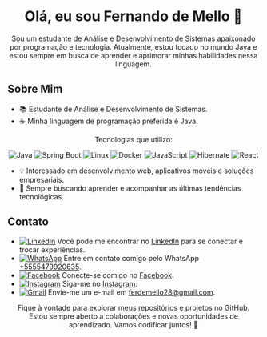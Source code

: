 <div align="center">
  <h1>Olá, eu sou Fernando de Mello 👋</h1>
  <p>Sou um estudante de Análise e Desenvolvimento de Sistemas apaixonado por programação e tecnologia. Atualmente, estou focado no mundo Java e estou sempre em busca de aprender e aprimorar minhas habilidades nessa linguagem.</p>
</div>

## Sobre Mim

- 📚 Estudante de Análise e Desenvolvimento de Sistemas.
- ☕ Minha linguagem de programação preferida é Java.

<div align="center">
  <p>Tecnologias que utilizo:</p>
  <p>
    <img src="https://img.icons8.com/color/48/000000/java-coffee-cup-logo.png" alt="Java" />
    <img src="https://img.icons8.com/color/48/000000/spring-logo.png" alt="Spring Boot" />
    <img src="https://img.icons8.com/color/48/000000/linux.png" alt="Linux" />
    <img src="https://img.icons8.com/color/48/000000/docker.png" alt="Docker" />
    <img src="https://img.icons8.com/color/48/000000/javascript.png" alt="JavaScript" />
    <img src="https://img.icons8.com/color/48/000000/database-restore.png" alt="Hibernate" />
    <img src="https://img.icons8.com/color/48/000000/react-native.png" alt="React" />
  </p>
</div>

- 💡 Interessado em desenvolvimento web, aplicativos móveis e soluções empresariais.
- 🌱 Sempre buscando aprender e acompanhar as últimas tendências tecnológicas.

## Contato

- <a href="https://www.linkedin.com/in/fernando-de-mello-2a7143284/"><img src="https://img.icons8.com/color/48/000000/linkedin.png" alt="LinkedIn" /></a> Você pode me encontrar no [LinkedIn](https://www.linkedin.com/in/fernando-de-mello-2a7143284/) para se conectar e trocar experiências.
- <a href="https://wa.me/5555479920635"><img src="https://img.icons8.com/color/48/000000/whatsapp.png" alt="WhatsApp" /></a> Entre em contato comigo pelo WhatsApp [+5555479920635](https://wa.me/5555479920635).
- <a href="https://www.facebook.com/profile.php?id=100008154071595"><img src="https://img.icons8.com/color/48/000000/facebook-new.png" alt="Facebook" /></a> Conecte-se comigo no [Facebook](https://www.facebook.com/profile.php?id=100008154071595).
- <a href="https://www.instagram.com/ferdemello8/"><img src="https://img.icons8.com/color/48/000000/instagram-new.png" alt="Instagram" /></a> Siga-me no [Instagram](https://www.instagram.com/ferdemello8/).
- <a href="mailto:ferdemello28@gmail.com"><img src="https://img.icons8.com/color/48/000000/gmail.png" alt="Gmail" /></a> Envie-me um e-mail em ferdemello28@gmail.com.

<div align="center">
  <p>Fique à vontade para explorar meus repositórios e projetos no GitHub. Estou sempre aberto a colaborações e novas oportunidades de aprendizado. Vamos codificar juntos! 🚀</p>
</div>

